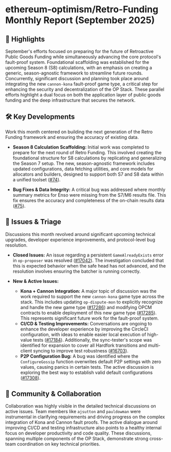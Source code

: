# ethereum-optimism/Retro-Funding Monthly Report (September 2025)

## 🚀 Highlights
September's efforts focused on preparing for the future of Retroactive Public Goods Funding while simultaneously advancing the core protocol's fault-proof system. Foundational scaffolding was established for the upcoming Season 8 (S8) calculations, with an emphasis on creating a generic, season-agnostic framework to streamline future rounds. Concurrently, significant discussion and planning took place around integrating the new `cannon-kona` fault-proof game type, a critical step for enhancing the security and decentralization of the OP Stack. These parallel efforts highlight a dual focus on both the application layer of public goods funding and the deep infrastructure that secures the network.

## 🛠️ Key Developments
Work this month centered on building the next generation of the Retro Funding framework and ensuring the accuracy of existing data.

- **Season 8 Calculation Scaffolding:** Initial work was completed to prepare for the next round of Retro Funding. This involved creating the foundational structure for S8 calculations by replicating and generalizing the Season 7 setup. The new, season-agnostic framework includes updated configurations, data fetching utilities, and core models for allocators and builders, designed to support both S7 and S8 data within a unified toolset ([#74](https://github.com/ethereum-optimism/Retro-Funding/pull/74)).

- **Bug Fixes & Data Integrity:** A critical bug was addressed where monthly summary metrics for Enso were missing from the S7/M6 results file. This fix ensures the accuracy and completeness of the on-chain results data ([#75](https://github.com/ethereum-optimism/Retro-Funding/pull/75)).

## 🐛 Issues & Triage
Discussions this month revolved around significant upcoming technical upgrades, developer experience improvements, and protocol-level bug resolution.

- **Closed Issues:** An issue regarding a persistent `GameAlreadyExists` error in `op-proposer` was resolved ([#17042](https://github.com/ethereum-optimism/Retro-Funding/issues/17042)). The investigation concluded that this is expected behavior when the safe head has not advanced, and the resolution involves ensuring the batcher is running correctly.

- **New & Active Issues:**
    - **Kona + Cannon Integration:** A major topic of discussion was the work required to support the new `cannon-kona` game type across the stack. This includes updating `op-dispute-mon` to explicitly recognize and handle the new game type ([#17286](https://github.com/ethereum-optimism/Retro-Funding/issues/17286)) and modifying OPCM contracts to enable deployment of this new game type ([#17285](https://github.com/ethereum-optimism/Retro-Funding/issues/17285)). This represents significant future work for the fault-proof system.
    - **CI/CD & Testing Improvements:** Conversations are ongoing to enhance the developer experience by improving the CircleCI configuration, with ideas to enable easier local execution of high-value tests ([#17184](https://github.com/ethereum-optimism/Retro-Funding/issues/17184)). Additionally, the sync-tester's scope was identified for expansion to cover all Hardfork transitions and multi-client syncing to improve test robustness ([#16703](https://github.com/ethereum-optimism/Retro-Funding/issues/16703)).
    - **P2P Configuration Bug:** A bug was identified where the `ConfigureGossip` function overwrites default P2P settings with zero values, causing panics in certain tests. The active discussion is exploring the best way to establish valid default configurations ([#17308](https://github.com/ethereum-optimism/Retro-Funding/issues/17308)).

## 💬 Community & Collaboration
Collaboration was highly visible in the detailed technical discussions on active issues. Team members like `ajsutton` and `pauldowman` were instrumental in clarifying requirements and driving progress on the complex integration of Kona and Cannon fault proofs. The active dialogue around improving CI/CD and testing infrastructure also points to a healthy internal focus on developer productivity and code quality. These discussions, spanning multiple components of the OP Stack, demonstrate strong cross-team coordination on key technical priorities.